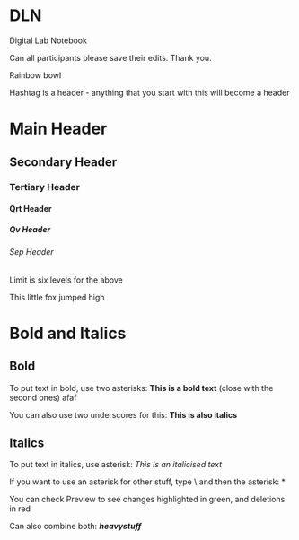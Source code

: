 # DLN
Digital Lab Notebook

Can all participants please save their edits. Thank you.

Rainbow bowl

Hashtag is a header - anything that you start with this will become a header

# Main Header

## Secondary Header

### Tertiary Header

#### Qrt Header

##### Qv Header

###### Sep Header

Limit is six levels for the above

This little fox jumped high

# Bold and Italics

## Bold
To put text in bold, use two asterisks: **This is a bold text** (close with the second ones) afaf

You can also use two underscores for this: __This is also italics__

## Italics
To put text in italics, use asterisk: *This is an italicised text*

If you want to use an asterisk for other stuff, type \ and then the asterisk: \*

You can check Preview to see changes highlighted in green, and deletions in red

Can also combine both: **_heavystuff_**
